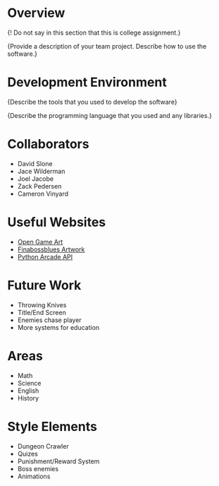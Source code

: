 # Overview

{!  Do not say in this section that this is college assignment.}

{Provide a description of your team project.  Describe how to use the software.}

# Development Environment

{Describe the tools that you used to develop the software}

{Describe the programming language that you used and any libraries.}

# Collaborators

* David Slone
* Jace Wilderman  
* Joel Jacobe
* Zack Pedersen
* Cameron Vinyard

# Useful Websites

* [Open Game Art](https://opengameart.org/)
* [Finabossblues Artwork](https://finalbossblues.itch.io/)
* [Python Arcade API](https://api.arcade.academy/en/latest/)

# Future Work

* Throwing Knives
* Title/End Screen
* Enemies chase player
* More systems for education

# Areas

* Math
* Science
* English
* History

# Style Elements

* Dungeon Crawler
* Quizes
* Punishment/Reward System
* Boss enemies
* Animations
